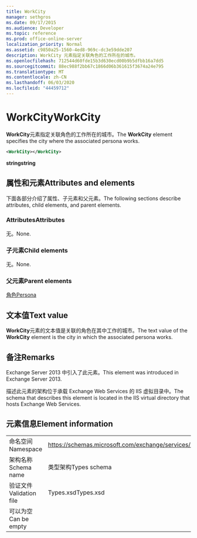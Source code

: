 ```yaml
---
title: WorkCity
manager: sethgros
ms.date: 09/17/2015
ms.audience: Developer
ms.topic: reference
ms.prod: office-online-server
localization_priority: Normal
ms.assetid: c9850a25-1560-4ed8-969c-dc3e59dde207
description: WorkCity 元素指定关联角色的工作所在的城市。
ms.openlocfilehash: 712544d60fde15b3d630ecd00b9b5dfbb16a7dd5
ms.sourcegitcommit: 88ec988f2bb67c1866d06b361615f3674a24e795
ms.translationtype: MT
ms.contentlocale: zh-CN
ms.lasthandoff: 06/03/2020
ms.locfileid: "44459712"
---
```

# <a name="workcity"></a><span data-ttu-id="15f3f-103">WorkCity</span><span class="sxs-lookup"><span data-stu-id="15f3f-103">WorkCity</span></span>

<span data-ttu-id="15f3f-104">**WorkCity**元素指定关联角色的工作所在的城市。</span><span class="sxs-lookup"><span data-stu-id="15f3f-104">The **WorkCity** element specifies the city where the associated persona works.</span></span> 
  
```XML
<WorkCity></WorkCity>
```

 <span data-ttu-id="15f3f-105">**string**</span><span class="sxs-lookup"><span data-stu-id="15f3f-105">**string**</span></span>
## <a name="attributes-and-elements"></a><span data-ttu-id="15f3f-106">属性和元素</span><span class="sxs-lookup"><span data-stu-id="15f3f-106">Attributes and elements</span></span>

<span data-ttu-id="15f3f-107">下面各部分介绍了属性、子元素和父元素。</span><span class="sxs-lookup"><span data-stu-id="15f3f-107">The following sections describe attributes, child elements, and parent elements.</span></span>
  
### <a name="attributes"></a><span data-ttu-id="15f3f-108">Attributes</span><span class="sxs-lookup"><span data-stu-id="15f3f-108">Attributes</span></span>

<span data-ttu-id="15f3f-109">无。</span><span class="sxs-lookup"><span data-stu-id="15f3f-109">None.</span></span>
  
### <a name="child-elements"></a><span data-ttu-id="15f3f-110">子元素</span><span class="sxs-lookup"><span data-stu-id="15f3f-110">Child elements</span></span>

<span data-ttu-id="15f3f-111">无。</span><span class="sxs-lookup"><span data-stu-id="15f3f-111">None.</span></span>
  
### <a name="parent-elements"></a><span data-ttu-id="15f3f-112">父元素</span><span class="sxs-lookup"><span data-stu-id="15f3f-112">Parent elements</span></span>

[<span data-ttu-id="15f3f-113">角色</span><span class="sxs-lookup"><span data-stu-id="15f3f-113">Persona</span></span>](persona.md)
  
## <a name="text-value"></a><span data-ttu-id="15f3f-114">文本值</span><span class="sxs-lookup"><span data-stu-id="15f3f-114">Text value</span></span>

<span data-ttu-id="15f3f-115">**WorkCity**元素的文本值是关联的角色在其中工作的城市。</span><span class="sxs-lookup"><span data-stu-id="15f3f-115">The text value of the **WorkCity** element is the city in which the associated persona works.</span></span> 
  
## <a name="remarks"></a><span data-ttu-id="15f3f-116">备注</span><span class="sxs-lookup"><span data-stu-id="15f3f-116">Remarks</span></span>

<span data-ttu-id="15f3f-117">Exchange Server 2013 中引入了此元素。</span><span class="sxs-lookup"><span data-stu-id="15f3f-117">This element was introduced in Exchange Server 2013.</span></span>
  
<span data-ttu-id="15f3f-118">描述此元素的架构位于承载 Exchange Web Services 的 IIS 虚拟目录中。</span><span class="sxs-lookup"><span data-stu-id="15f3f-118">The schema that describes this element is located in the IIS virtual directory that hosts Exchange Web Services.</span></span>
  
## <a name="element-information"></a><span data-ttu-id="15f3f-119">元素信息</span><span class="sxs-lookup"><span data-stu-id="15f3f-119">Element information</span></span>

|||
|:-----|:-----|
|<span data-ttu-id="15f3f-120">命名空间</span><span class="sxs-lookup"><span data-stu-id="15f3f-120">Namespace</span></span>  <br/> |https://schemas.microsoft.com/exchange/services/2006/types  <br/> |
|<span data-ttu-id="15f3f-121">架构名称</span><span class="sxs-lookup"><span data-stu-id="15f3f-121">Schema name</span></span>  <br/> |<span data-ttu-id="15f3f-122">类型架构</span><span class="sxs-lookup"><span data-stu-id="15f3f-122">Types schema</span></span>  <br/> |
|<span data-ttu-id="15f3f-123">验证文件</span><span class="sxs-lookup"><span data-stu-id="15f3f-123">Validation file</span></span>  <br/> |<span data-ttu-id="15f3f-124">Types.xsd</span><span class="sxs-lookup"><span data-stu-id="15f3f-124">Types.xsd</span></span>  <br/> |
|<span data-ttu-id="15f3f-125">可以为空</span><span class="sxs-lookup"><span data-stu-id="15f3f-125">Can be empty</span></span>  <br/> ||
   


